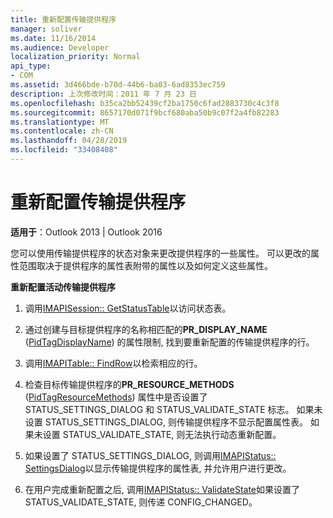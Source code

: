 ```yaml
---
title: 重新配置传输提供程序
manager: soliver
ms.date: 11/16/2014
ms.audience: Developer
localization_priority: Normal
api_type:
- COM
ms.assetid: 3d466bde-b70d-44b6-ba03-6ad8353ec759
description: 上次修改时间：2011 年 7 月 23 日
ms.openlocfilehash: b35ca2bb52439cf2ba1750c6fad2883730c4c3f8
ms.sourcegitcommit: 8657170d071f9bcf680aba50b9c07f2a4fb82283
ms.translationtype: MT
ms.contentlocale: zh-CN
ms.lasthandoff: 04/28/2019
ms.locfileid: "33408408"
---
```

# <a name="reconfiguring-a-transport-provider"></a>重新配置传输提供程序

  
  
**适用于**：Outlook 2013 | Outlook 2016 
  
您可以使用传输提供程序的状态对象来更改提供程序的一些属性。 可以更改的属性范围取决于提供程序的属性表附带的属性以及如何定义这些属性。 
  
 **重新配置活动传输提供程序**
  
1. 调用[IMAPISession:: GetStatusTable](imapisession-getstatustable.md)以访问状态表。 
    
2. 通过创建与目标提供程序的名称相匹配的**PR_DISPLAY_NAME** ([PidTagDisplayName](pidtagdisplayname-canonical-property.md)) 的属性限制, 找到要重新配置的传输提供程序的行。 
    
3. 调用[IMAPITable:: FindRow](imapitable-findrow.md)以检索相应的行。 
    
4. 检查目标传输提供程序的**PR_RESOURCE_METHODS** ([PidTagResourceMethods](pidtagresourcemethods-canonical-property.md)) 属性中是否设置了 STATUS_SETTINGS_DIALOG 和 STATUS_VALIDATE_STATE 标志。 如果未设置 STATUS_SETTINGS_DIALOG, 则传输提供程序不显示配置属性表。 如果未设置 STATUS_VALIDATE_STATE, 则无法执行动态重新配置。
    
5. 如果设置了 STATUS_SETTINGS_DIALOG, 则调用[IMAPIStatus:: SettingsDialog](imapistatus-settingsdialog.md)以显示传输提供程序的属性表, 并允许用户进行更改。 
    
6. 在用户完成重新配置之后, 调用[IMAPIStatus:: ValidateState](imapistatus-validatestate.md)如果设置了 STATUS_VALIDATE_STATE, 则传递 CONFIG_CHANGED。 
    

